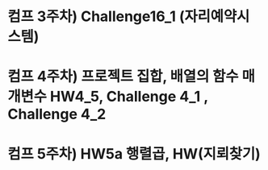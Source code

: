 # 컴프 3주차) Challenge16_1 (자리예약시스템)
# 컴프 4주차) 프로젝트 집합, 배열의 함수 매개변수 HW4_5, Challenge 4_1 , Challenge 4_2
# 컴프 5주차) HW5a 행렬곱, HW(지뢰찾기)
